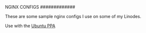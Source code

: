 NGINX CONFIGS
#############

These are some sample nginx configs I use on some of my Linodes.

Use with the [Ubuntu PPA](http://wiki.nginx.org/Install#Ubuntu_PPA)